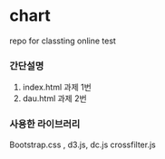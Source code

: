 # chart
repo for classting online test

### 간단설명

1. index.html 과제 1번 
2. dau.html 과제 2번 


### 사용한 라이브러리 

Bootstrap.css , d3.js, dc.js crossfilter.js



​	

